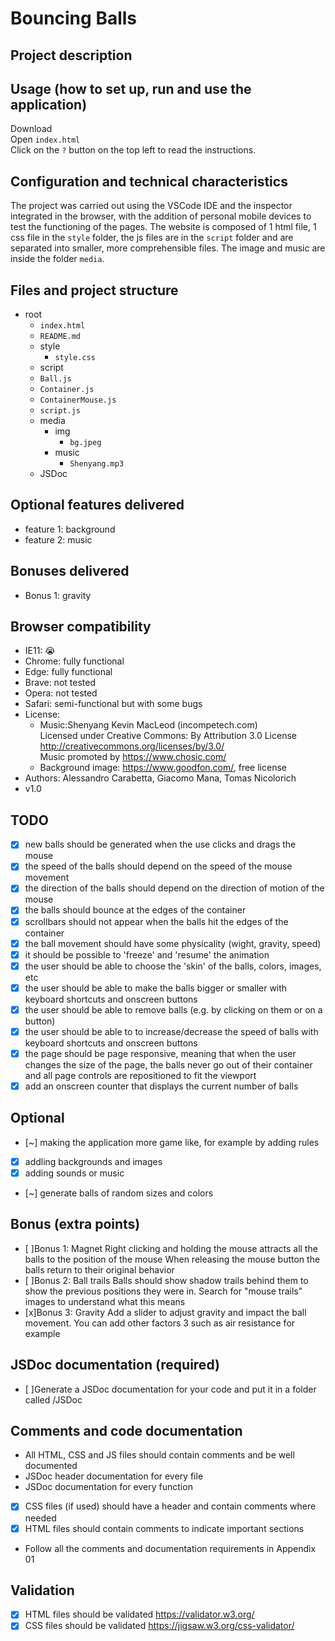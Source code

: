 # Bouncing Balls

## Project description

## Usage (how to set up, run and use the application)

Download  
Open `index.html`  
Click on the `?` button on the top left to read the instructions.

## Configuration and technical characteristics

The project was carried out using the VSCode IDE and the inspector integrated in the browser, with the addition of personal mobile devices to test the functioning of the pages.
The website is composed of 1 html file, 1 css file in the `style` folder, the js files are in the `script` folder and are separated into smaller, more comprehensible files. The image and music are inside the folder `media`.

## Files and project structure

- root
  - `index.html`
  - `README.md`
  - style
    - `style.css`
  - script
  - `Ball.js`
  - `Container.js`
  - `ContainerMouse.js`
  - `script.js`
  - media
    - img
      - `bg.jpeg`
    - music
      - `Shenyang.mp3`
  - JSDoc

## Optional features delivered

- feature 1: background
- feature 2: music

## Bonuses delivered

- Bonus 1: gravity

## Browser compatibility

- IE11: 😭
- Chrome: fully functional
- Edge: fully functional
- Brave: not tested
- Opera: not tested
- Safari: semi-functional but with some bugs
- License:
  - Music:Shenyang Kevin MacLeod (incompetech.com)  
    Licensed under Creative Commons: By Attribution 3.0 License  
    http://creativecommons.org/licenses/by/3.0/  
    Music promoted by https://www.chosic.com/
  - Background image: https://www.goodfon.com/, free license
- Authors: Alessandro Carabetta, Giacomo Mana, Tomas Nicolorich
- v1.0

## TODO

- [x] new balls should be generated when the use clicks and drags the mouse
- [x] the speed of the balls should depend on the speed of the mouse movement
- [x] the direction of the balls should depend on the direction of motion of the mouse
- [x] the balls should bounce at the edges of the container
- [x] scrollbars should not appear when the balls hit the edges of the container
- [x] the ball movement should have some physicality (wight, gravity, speed)
- [x] it should be possible to 'freeze' and 'resume' the animation
- [x] the user should be able to choose the 'skin' of the balls, colors, images, etc
- [x] the user should be able to make the balls bigger or smaller with keyboard shortcuts
      and onscreen buttons
- [x] the user should be able to remove balls (e.g. by clicking on them or on a button)
- [x] the user should be able to to increase/decrease the speed of balls with keyboard
      shortcuts and onscreen buttons
- [x] the page should be page responsive, meaning that when the user changes the size of the
      page, the balls never go out of their container and all page controls are repositioned to fit
      the viewport
- [x] add an onscreen counter that displays the current number of balls

## Optional

- [~] making the application more game like, for example by adding rules
- [x] addling backgrounds and images
- [x] adding sounds or music
- [~] generate balls of random sizes and colors

## Bonus (extra points)

- [ ]Bonus 1: Magnet
  Right clicking and holding the mouse attracts all the balls to the position of the mouse
  When releasing the mouse button the balls return to their original behavior
- [ ]Bonus 2: Ball trails
  Balls should show shadow trails behind them to show the previous positions they were
  in. Search for "mouse trails" images to understand what this means
- [x]Bonus 3: Gravity
  Add a slider to adjust gravity and impact the ball movement. You can add other factors
  3
  such as air resistance for example

## JSDoc documentation (required)

- [ ]Generate a JSDoc documentation for your code and put it in a folder called /JSDoc

## Comments and code documentation

- All HTML, CSS and JS files should contain comments and be well documented
- JSDoc header documentation for every file
- JSDoc documentation for every function
- [x] CSS files (if used) should have a header and contain comments where needed
- [x] HTML files should contain comments to indicate important sections
- Follow all the comments and documentation requirements in Appendix 01

## Validation

- [x] HTML files should be validated https://validator.w3.org/
- [x] CSS files should be validated https://jigsaw.w3.org/css-validator/
